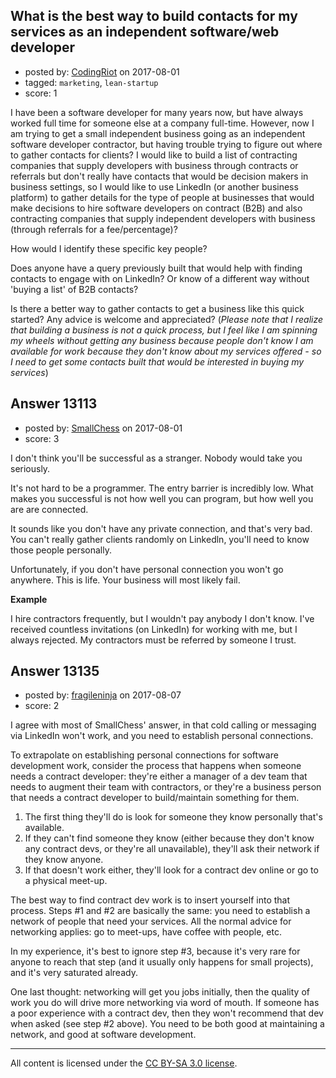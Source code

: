 ## What is the best way to build contacts for my services as an independent software/web developer

- posted by: [CodingRiot](https://stackexchange.com/users/10424962/codingriot) on 2017-08-01
- tagged: `marketing`, `lean-startup`
- score: 1

I have been a software developer for many years now, but have always worked full time for someone else at a company full-time.  However, now I am trying to get a small independent business going as an independent software developer contractor, but having trouble trying to figure out where to gather contacts for clients?  I would like to build a list of contracting companies that supply developers with business through contracts or referrals but don't really have contacts that would be decision makers in business settings, so I would like to use LinkedIn (or another business platform) to gather details for the type of people at businesses that would make decisions to hire software developers on contract (B2B) and also contracting companies that supply independent developers with business (through referrals for a fee/percentage)?

How would I identify these specific key people?

Does anyone have a query previously built that would help with finding contacts to engage with on LinkedIn?  Or know of a different way without 'buying a list' of B2B contacts? 

Is there a better way to gather contacts to get a business like this quick started?  Any advice is welcome and appreciated?  (*Please note that I realize that building a business is not a quick process, but I feel like I am spinning my wheels without getting any business because people don't know I am available for work because they don't know about my services offered - so I need to get some contacts built that would be interested in buying my services*)


## Answer 13113

- posted by: [SmallChess](https://stackexchange.com/users/124226/smallchess) on 2017-08-01
- score: 3

I don't think you'll be successful as a stranger. Nobody would take you seriously.

It's not hard to be a programmer. The entry barrier is incredibly low. What makes you successful is not how well you can program, but how well you are are connected.

It sounds like you don't have any private connection, and that's very bad. You can't really gather clients randomly on Linkedln, you'll need to know those people personally.

Unfortunately, if you don't have personal connection you won't go anywhere. This is life. Your business will most likely fail.

**Example**

I hire contractors frequently, but I wouldn't pay anybody I don't know. I've received countless invitations (on LinkedIn) for working with me, but I always rejected. My contractors must be referred by someone I trust.



## Answer 13135

- posted by: [fragileninja](https://stackexchange.com/users/1252276/fragileninja) on 2017-08-07
- score: 2

I agree with most of SmallChess' answer, in that cold calling or messaging via LinkedIn won't work, and you need to establish personal connections.

To extrapolate on establishing personal connections for software development work, consider the process that happens when someone needs a contract developer: they're either a manager of a dev team that needs to augment their team with contractors, or they're a business person that needs a contract developer to build/maintain something for them.

1. The first thing they'll do is look for someone they know personally that's available.
2. If they can't find someone they know (either because they don't know any contract devs, or they're all unavailable), they'll ask their network if they know anyone.
3. If that doesn't work either, they'll look for a contract dev online or go to a physical meet-up.

The best way to find contract dev work is to insert yourself into that process. Steps #1 and #2 are basically the same: you need to establish a network of people that need your services. All the normal advice for networking applies: go to meet-ups, have coffee with people, etc.

In my experience, it's best to ignore step #3, because it's very rare for anyone to reach that step (and it usually only happens for small projects), and it's very saturated already.

One last thought: networking will get you jobs initially, then the quality of work you do will drive more networking via word of mouth. If someone has a poor experience with a contract dev, then they won't recommend that dev when asked (see step #2 above). You need to be both good at maintaining a network, and good at software development.



---

All content is licensed under the [CC BY-SA 3.0 license](https://creativecommons.org/licenses/by-sa/3.0/).
